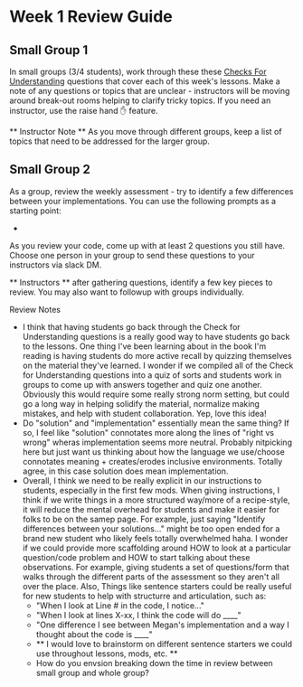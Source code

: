 # Week 1 Review Guide

## Small Group 1
In small groups (3/4 students), work through these these [Checks For Understanding](/assessments/mod1/Week1CFUReview.md) questions that cover each of this week's lessons.  Make a note of any questions or topics that are unclear - instructors will be moving around break-out rooms helping to clarify tricky topics.  If you need an instructor, use the raise hand ✋ feature.

** Instructor Note **
As you move through different groups, keep a list of topics that need to be addressed for the larger group.

## Small Group 2
As a group, review the weekly assessment - try to identify a few differences between your implementations.  You can use the following prompts as a starting point:

* 

As you review your code, come up with at least 2 questions you still have.  Choose one person in your group to send these questions to your instructors via slack DM.

** Instructors ** after gathering questions, identify a few key pieces to review.  You may also want to followup with groups individually.

Review Notes
- I think that having students go back through the Check for Understanding questions is a really good way to have students go back to the lessons. One thing I've been learning about in the book I'm reading is having students do more active recall by quizzing themselves on the material they've learned. I wonder if we compiled all of the Check for Understanding questions into a quiz of sorts and students work in groups to come up with answers together and quiz one another. Obviously this would require some really strong norm setting, but could go a long way in helping solidify the material, normalize making mistakes, and help with student collaboration. Yep, love this idea!
- Do "solution" and "implementation" essentially mean the same thing? If so, I feel like "solution" connotates more along the lines of "right vs wrong" wheras implementation seems more neutral. Probably nitpicking here but just want us thinking about how the language we use/choose connotates meaning + creates/erodes inclusive environments. Totally agree, in this case solution does mean implementation.
- Overall, I think we need to be really explicit in our instructions to students, especially in the first few mods. When giving instructions, I think if we write things in a more structured way/more of a recipe-style, it will reduce the mental overhead for students and make it easier for folks to be on the samep page. For example, just saying "Identify differences between your solutions..." might be too open ended for a brand new student who likely feels totally overwhelmed haha. I wonder if we could provide more scaffolding around HOW to look at a particular question/code problem and HOW to start talking about these observations. For example, giving students a set of questions/form that walks through the different parts of the assessment so they aren't all over the place. Also,  Things like sentence starters could be really useful for new students to help with structurre and articulation, such as:
  - "When I look at Line # in the code, I notice..."
  - "When I look at lines X-xx, I think the code will do ____"
  - "One difference I see between Megan's implementation and a way I thought about the code is ____"
  - ** I would love to brainstorm on different sentence starters we could use throughout lessons, mods, etc. **
  - How do you envsion breaking down the time in review between small group and whole group?
